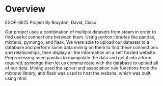 # Overview

ESOF-3675 Project
By Braydon, David, Cisco

Our project uses a combination of multiple datasets from steam in order to find useful connections between them. Using python libraries like pandas, mlxtend, pymongo, and flask, We were able to upload our datasets to a database and perform some data mining on them to find these connections and relationships, then display all the information on a self hosted website. Preprocessing used pandas to manipulate the data and get it into a form required, pymongo then let us communicate with the database to upload all of our data. Mining used the apriori and association rule functions from the mlxtend library, and flask was used to host the website, which was built using html.
